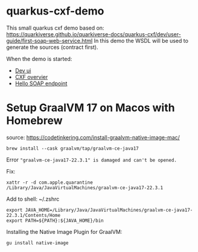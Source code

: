# quarkus-cxf-demo

This small quarkus cxf demo based
on: https://quarkiverse.github.io/quarkiverse-docs/quarkus-cxf/dev/user-guide/first-soap-web-service.html
In this demo the WSDL will be used to generate the sources (contract first).

When the demo is started:

- [Dev ui](http://localhost:8080/q/dev-ui/extensions)
- [CXF overvier](http://localhost:8080/soap/?wsdl)
- [Hello SOAP endpoint](http://localhost:8080/soap/HelloService?wsdl)

# Setup GraalVM 17 on Macos with Homebrew

source: https://codetinkering.com/install-graalvm-native-image-mac/

```shell
brew install --cask graalvm/tap/graalvm-ce-java17
```

Error `"graalvm-ce-java17-22.3.1" is damaged and can't be opened.`

Fix:

```shell
xattr -r -d com.apple.quarantine /Library/Java/JavaVirtualMachines/graalvm-ce-java17-22.3.1 
```

Add to shell: ~/.zshrc

```shell
export JAVA_HOME=/Library/Java/JavaVirtualMachines/graalvm-ce-java17-22.3.1/Contents/Home
export PATH=${PATH}:${JAVA_HOME}/bin
```

Installing the Native Image Plugin for GraalVM:

```shell
gu install native-image
```
